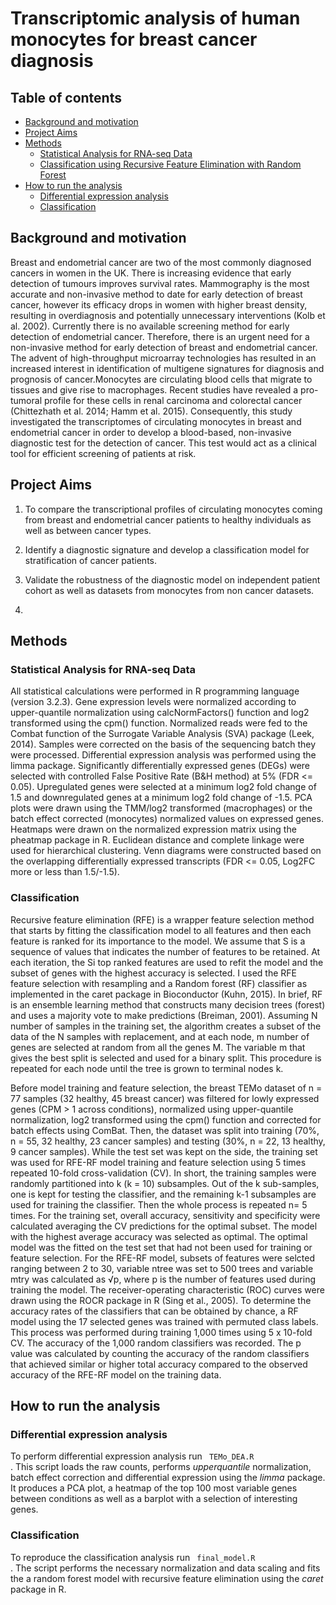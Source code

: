 # Transcriptomic analysis of human monocytes for breast cancer diagnosis

## Table of contents
* [Background and motivation ](#Background-and-motivation )
* [Project Aims ](#Project-Aims )
* [Methods ](#methods )
	* [Statistical Analysis for RNA-seq Data](#Differential-expression-analysis)
	* [Classification using Recursive Feature Elimination with Random Forest](#Classification)
* [How to run the analysis](#How-to-run-the-analysis)
	* [Differential expression analysis](#Differential-expression-analysis)
	* [Classification](#Classification)

## Background and motivation 

Breast and endometrial cancer are two of the most commonly diagnosed cancers in women in the UK. There is increasing evidence that early detection of tumours improves survival rates. Mammography is the most accurate and non-invasive method to date for early detection of breast cancer, however its efficacy drops in women with higher breast density, resulting in overdiagnosis and potentially unnecessary interventions (Kolb et al. 2002). Currently there is no available screening method for early detection of endometrial cancer. Therefore, there is an urgent need for a non-invasive method for early detection of breast and endometrial cancer. 
The advent of high-throughput microarray technologies has resulted in an increased interest in identification of multigene signatures for diagnosis and prognosis of cancer.Monocytes are circulating blood cells that migrate to tissues and give rise to macrophages. Recent studies have revealed a pro-tumoral profile for these cells in renal carcinoma and colorectal cancer (Chittezhath et al. 2014; Hamm et al. 2015). Consequently, this study investigated the transcriptomes of circulating monocytes in breast and endometrial cancer in order to develop a blood-based, non-invasive diagnostic test for the detection of cancer. This test would act as a clinical tool for efficient screening of patients at risk. 

## Project Aims 
1. To compare the transcriptional profiles of circulating monocytes coming from breast and endometrial cancer patients to healthy individuals as well as between cancer types.

2. Identify a diagnostic signature and develop a classification model for stratification of cancer patients.

3. Validate the robustness of the diagnostic model on independent patient cohort as well as datasets from monocytes from non cancer datasets. 

4. 

## Methods

### Statistical Analysis for RNA-seq Data
All statistical calculations were performed in R programming language (version 3.2.3). Gene expression levels were normalized according to upper-quantile normalization using calcNormFactors() function and log2 transformed using the cpm() function. Normalized reads were fed to the Combat function of the Surrogate Variable Analysis (SVA) package (Leek, 2014). Samples were corrected on the basis of the sequencing batch they were processed. Differential expression analysis was performed using the limma package. Significantly differentially expressed genes (DEGs) were selected with controlled False Positive Rate (B&H method) at 5% (FDR <= 0.05). Upregulated genes were selected at a minimum log2 fold change of 1.5 and downregulated genes at a minimum log2 fold change of -1.5. PCA plots were drawn using the TMM/log2 transformed (macrophages) or the batch effect corrected (monocytes) normalized values on expressed genes. Heatmaps were drawn on the normalized expression matrix using the pheatmap package in R. Euclidean distance and complete linkage were used for hierarchical clustering. Venn diagrams were constructed based on the overlapping differentially expressed transcripts (FDR <= 0.05, Log2FC more or less than 1.5/-1.5).

### Classification 
Recursive feature elimination (RFE) is a wrapper feature selection method that starts by fitting the classification model to all features and then each feature is ranked for its importance to the model. We assume that S is a sequence of values that indicates the number of features to be retained. At each iteration, the Si top ranked features are used to refit the model and the subset of genes with the highest accuracy is selected. I used the RFE feature selection with resampling and a Random forest (RF) classifier as implemented in the caret package in Bioconductor (Kuhn, 2015). In brief, RF is an ensemble learning method that constructs many decision trees (forest) and uses a majority vote to make predictions (Breiman, 2001). Assuming N number of samples in the training set, the algorithm creates a subset of the data of the N samples with replacement, and at each node, m number of genes are selected at random from all the genes M. The variable m that gives the best split is selected and used for a binary split. This procedure is repeated for each node until the tree is grown to terminal nodes k.

Before model training and feature selection, the breast TEMo dataset of n = 77 samples (32 healthy, 45 breast cancer) was filtered for lowly expressed genes (CPM > 1 across conditions), normalized using upper-quantile normalization, log2 transformed using the cpm() function and corrected for batch effects using ComBat. Then, the dataset was split into training (70%, n = 55, 32 healthy, 23 cancer samples) and testing (30%, n = 22, 13 healthy, 9 cancer samples). While the test set was kept on the side, the training set was used for RFE-RF model training and feature selection using 5 times repeated 10-fold cross-validation (CV). In short, the training samples were randomly partitioned into k (k = 10) subsamples. Out of the k sub-samples, one is kept for testing the classifier, and the remaining k-1 subsamples are used for training the classifier. Then the whole process is repeated n= 5 times. For the training set, overall accuracy, sensitivity and specificity were calculated averaging the CV predictions for the optimal subset. The model with the highest average accuracy was selected as optimal. The optimal model was the fitted on the test set that had not been used for training or feature selection. For the RFE-RF model, subsets of features were selcted ranging between 2 to 30, variable ntree was set to 500 trees and variable mtry was calculated as √p, where p is the number of features used during training the model. The receiver-operating characteristic (ROC) curves were drawn using the ROCR package in R (Sing et al., 2005). To determine the accuracy rates of the classifiers that can be obtained by chance, a RF model using the 17 selected genes was trained with permuted class labels. This process was performed during training 1,000 times using 5 x 10-fold CV. The accuracy of the 1,000 random classifiers was recorded. The p value was calculated by counting the accuracy of the random classifiers that achieved similar or higher total accuracy compared to the observed accuracy of the RFE-RF model on the training data.



## How to run the analysis

### Differential expression analysis
To perform differential expression analysis run <code> TEMo_DEA.R </code>. This script loads the raw counts, performs *upperquantile* normalization, batch effect correction and differential expression using the *limma* package. It produces a PCA plot, a heatmap of the top 100 most variable genes between conditions as well as a barplot with a selection of interesting genes.

### Classification
To reproduce the classification analysis run <code> final_model.R </code>. The script performs the necessary normalization and data scaling and fits the a random forest model with recursive feature elimination using the *caret* package in R. 
